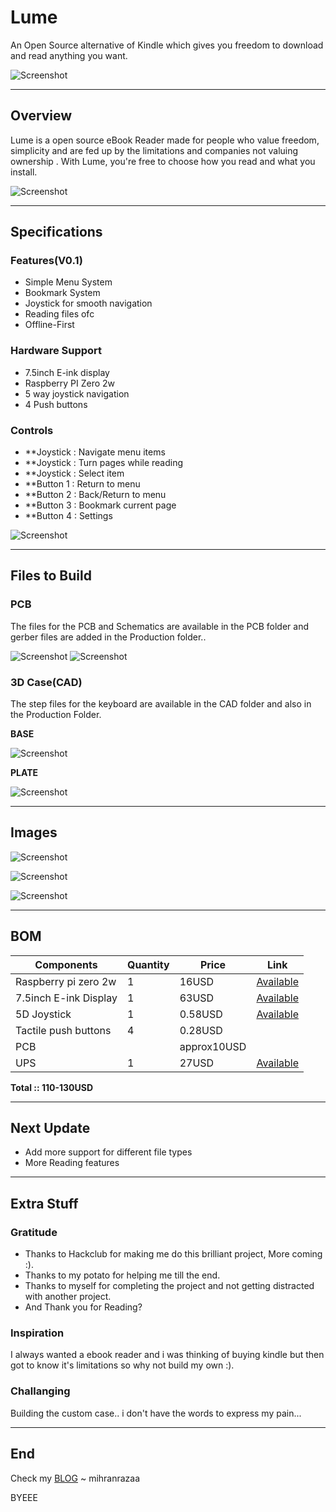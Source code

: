 
# Lume

An Open Source alternative of Kindle which gives you freedom to download and read anything you want.

![Screenshot](Assets/cad.png)

----

## Overview 

Lume is a open source eBook Reader made for people who value freedom, simplicity and are fed up by the limitations and companies not valuing ownership . With Lume, you're free to choose how you read and what you install.

![Screenshot](Assets/ecad2.png)

---

## Specifications
### Features(V0.1)

- Simple Menu System
- Bookmark System
- Joystick for smooth navigation
- Reading files ofc
- Offline-First

### Hardware Support

- 7.5inch E-ink display
- Raspberry PI Zero 2w
- 5 way joystick navigation
- 4 Push buttons

### Controls

- **Joystick : Navigate menu items
- **Joystick : Turn pages while reading
- **Joystick : Select item
- **Button 1 : Return to menu
- **Button 2 : Back/Return to menu
- **Button 3 : Bookmark current page
- **Button 4 : Settings

![Screenshot](Assets/tcad4.png)

---
## Files to Build

### PCB

The files for the PCB and Schematics are available in the PCB folder and gerber files are added in the Production folder..

![Screenshot](Assets/pcb.png)
![Screenshot](Assets/pcbb.png)
### 3D Case(CAD)

The step files for the keyboard are available in the CAD folder and also in the Production Folder.

**BASE**

![Screenshot](Assets/bcad2.png)

**PLATE**

![Screenshot](Assets/tcad.png)

---
## Images

![Screenshot](Assets/ecad.png)

![Screenshot](Assets/cad.png)

![Screenshot](Assets/bcad3.png)

---
## BOM


| Components            | Quantity | Price       | Link                                                                                                                                                                                      |
| --------------------- | -------- | ----------- | ----------------------------------------------------------------------------------------------------------------------------------------------------------------------------------------- |
| Raspberry pi zero 2w  | 1        | 16USD       | [Available](https://www.fabtolab.com/raspberry-pi-zero-2-w-rp3a0-1ghz-quad-core-64-bit-arm-cortex-a53-cpu-512mb-sdram-wireless-lan-mini-hdmi-port-micro-usb?search=Raspberry%20pi%20zero) |
| 7.5inch E-ink Display | 1        | 63USD       | [Available](https://hubtronics.in/7-5-inch-e-paper-hat?search=7.5%20inch%20e%20ink%20)                                                                                                    |
| 5D Joystick           | 1        | 0.58USD     | [Available](https://hubtronics.in/5d-rocker-joystick?search=joystick)                                                                                                                     |
| Tactile push buttons  | 4        | 0.28USD     |                                                                                                                                                                                           |
| PCB                   |          | approx10USD |                                                                                                                                                                                           |
| UPS                   | 1        | 27USD       | [Available](https://hubtronics.in/ups-hat-c?search=ups%20hat%20)                                                                                                                          |

**Total ::  110-130USD**

---
## Next Update

- Add more support for different file types
- More Reading features

---
## Extra Stuff

### Gratitude
- Thanks to Hackclub for making me do this brilliant project, More coming :).
- Thanks to my potato for helping me till the end.
- Thanks to myself for completing the project and not getting distracted with another project.
- And Thank you for Reading?

### Inspiration
I always wanted a ebook reader and i was thinking of buying kindle but then got to know it's limitations so why not build my own :).

### Challanging
Building the custom case.. i don't have the words to express my pain...

---

## End
Check my [BLOG](https://mihranrazaa.pages.dev/)
~ mihranrazaa

BYEEE
